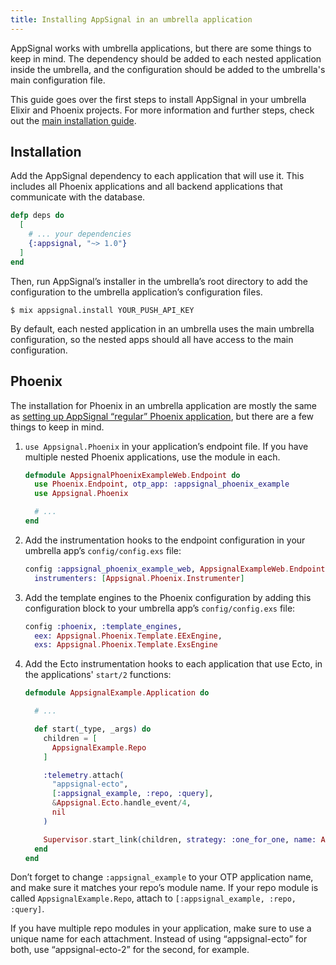 ```yaml
---
title: Installing AppSignal in an umbrella application
---
```


AppSignal works with umbrella applications, but there are some things to keep in mind. The dependency should be added to each nested application inside the umbrella, and the configuration should be added to the umbrella's main configuration file.

This guide goes over the first steps to install AppSignal in your umbrella Elixir and Phoenix projects. For more information and further steps, check out the [main installation guide](/elixir/installation.html).

## Installation

Add the AppSignal dependency to each application that will use it. This includes all Phoenix applications and all backend applications that communicate with the database.

```elixir
defp deps do
  [
    # ... your dependencies
    {:appsignal, "~> 1.0"}
  ]
end
```

Then, run AppSignal’s installer in the umbrella’s root directory to add the configuration to the umbrella application’s configuration files.

    $ mix appsignal.install YOUR_PUSH_API_KEY

By default, each nested application in an umbrella uses the main umbrella configuration, so the nested apps should all have access to the main configuration.

## Phoenix

The installation for Phoenix in an umbrella application are mostly the same as [setting up AppSignal “regular” Phoenix application](/elixir/integrations/phoenix.html), but there are a few things to keep in mind.

1. `use Appsignal.Phoenix` in your application’s endpoint file. If you have multiple nested Phoenix applications, use the module in each.

    ```elixir
    defmodule AppsignalPhoenixExampleWeb.Endpoint do
      use Phoenix.Endpoint, otp_app: :appsignal_phoenix_example
      use Appsignal.Phoenix

      # ...
    end
    ```

2. Add the instrumentation hooks to the endpoint configuration in your umbrella app’s `config/config.exs` file:

    ```elixir
    config :appsignal_phoenix_example_web, AppsignalExampleWeb.Endpoint,
      instrumenters: [Appsignal.Phoenix.Instrumenter]
    ```

3. Add the template engines to the Phoenix configuration by adding this configuration block to your umbrella app’s `config/config.exs` file:

    ```elixir
    config :phoenix, :template_engines,
      eex: Appsignal.Phoenix.Template.EExEngine,
      exs: Appsignal.Phoenix.Template.ExsEngine
    ```

4. Add the Ecto instrumentation hooks to each application that use Ecto, in the applications' `start/2` functions:

    ```elixir
    defmodule AppsignalExample.Application do

      # ...

      def start(_type, _args) do
        children = [
          AppsignalExample.Repo
        ]

        :telemetry.attach(
          "appsignal-ecto",
          [:appsignal_example, :repo, :query],
          &Appsignal.Ecto.handle_event/4,
          nil
        )

        Supervisor.start_link(children, strategy: :one_for_one, name: AppsignalExample.Supervisor)
      end
    end
    ```

Don’t forget to change `:appsignal_example` to your OTP application name, and make sure it matches your repo’s module name. If your repo module is called `AppsignalExample.Repo`, attach to `[:appsignal_example, :repo, :query]`.

If you have multiple repo modules in your application, make sure to use a unique name for each attachment. Instead of using “appsignal-ecto” for both, use “appsignal-ecto-2” for the second, for example.
